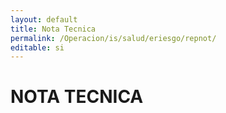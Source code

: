 ```yaml
---
layout: default
title: Nota Tecnica
permalink: /Operacion/is/salud/eriesgo/repnot/
editable: si
---
```


# NOTA TECNICA

